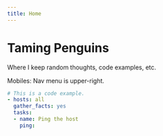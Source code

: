```yaml
---
title: Home
---
```

# Taming Penguins

Where I keep random thoughts, code examples, etc.

Mobiles: Nav menu is upper-right.

```yaml
# This is a code example.
- hosts: all
  gather_facts: yes
  tasks:
  - name: Ping the host
    ping:

```

